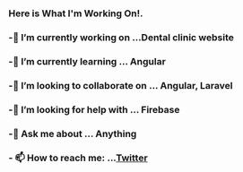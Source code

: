 ### Here is What I'm Working On!.


 ###  -🔭 I’m currently working on ...Dental clinic website
 ### -🌱 I’m currently learning ... Angular
 ### -👯 I’m looking to collaborate on ... Angular, Laravel
 ### -🤔 I’m looking for help with ... Firebase
 ### -💬 Ask me about ... Anything
### - 📫 How to reach me: ...[Twitter](https://twitter.com/Ryan_Ait_)

